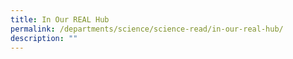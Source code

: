 ```yaml
---
title: In Our REAL Hub
permalink: /departments/science/science-read/in-our-real-hub/
description: ""
---
```

